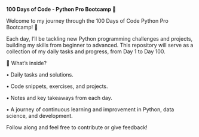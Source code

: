 
**100 Days of Code - Python Pro Bootcamp 🐍**

Welcome to my journey through the 100 Days of Code Python Pro Bootcamp! 🚀

Each day, I’ll be tackling new Python programming challenges and projects, building my skills from beginner to advanced. This repository will serve as a collection of my daily tasks and progress, from Day 1 to Day 100.

🌟 What’s inside?

•	Daily tasks and solutions.

•	Code snippets, exercises, and projects.

•	Notes and key takeaways from each day.

•	A journey of continuous learning and improvement in Python, data science, and development.

Follow along and feel free to contribute or give feedback!


